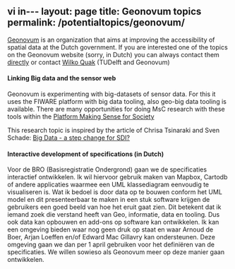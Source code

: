 vi in---
layout: page
title: Geonovum topics
permalink: /potentialtopics/geonovum/
---
[Geonovum](http://www.geonovum.nl/) is an organization that aims at improving the
accessibility of spatial data at the Dutch government. If you are interested one
of the topics on the Geonovum website (sorry, in Dutch) you can always contact
them [directly](http://www.geonovum.nl/over-geonovum/wie-wij-zoeken) or contact
[Wilko Quak](mailto:c.w.quak@tudelft.nl) (TUDelft and Geonovum)


#### Linking Big data and the sensor web

Geonovum is experimenting with big-datasets of sensor data. For this it uses
the FIWARE platform with big data tooling, also geo-big data tooling is
available. There are many opportunities for doing MsC research with these tools
within the [Platform Making Sense for Society](http://www.geonovum.nl/onderwerpen/sensor-data-en-smart-cities/algemeen-living-lab-internet-everything)

This research topic is inspired by the article of Chrisa Tsinaraki and Sven
Schade: [Big Data - a step change for SDI?](http://ijsdir.jrc.ec.europa.eu/index.php/ijsdir/article/view/408)


#### Interactive development of specifications (in Dutch)

Voor de BRO (Basisregistratie Ondergrond) gaan we de specificaties interactief
ontwikkelen. Ik wil hiervoor gebruik maken van Mapbox, Cartodb of andere
applicaties waarmee een UML klassediagram eenvoudig te visualiseren is. Wat ik
bedoel is door data op te bouwen conform het UML model en dit presenteerbaar te
maken in een stuk software krijgen de gebruikers een goed beeld van hoe het
eruit gaat zien. Dit betekent dat ik iemand zoek die verstand heeft van Geo,
informatie, data en tooling. Dus ook data kan opbouwen en add-ons op software
kan ontwikkelen. Ik kan een omgeving bieden waar nog geen druk op staat en waar
Arnoud de Boer, Arjan Loeffen en/of Edward Mac Gillavry kan ondersteunen. Deze
omgeving gaan we dan per 1 april gebruiken voor het definiëren van de
specificaties. We willen sowieso als Geonovum meer op deze manier gaan
ontwikkelen. 

